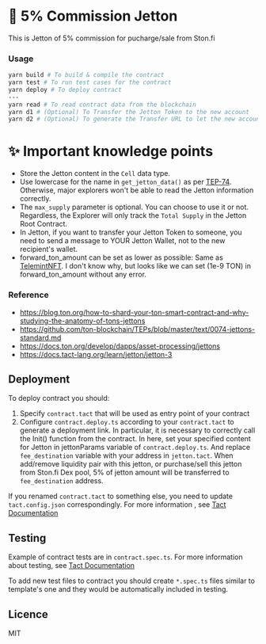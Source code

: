 # 🚚 5% Commission Jetton

This is Jetton of 5% commission for pucharge/sale from Ston.fi

### Usage

```bash
yarn build # To build & compile the contract
yarn test # To run test cases for the contract
yarn deploy # To deploy contract
---
yarn read # To read contract data from the blockchain
yarn d1 # (Optional) To Transfer the Jetton Token to the new account
yarn d2 # (Optional) To generate the Transfer URL to let the new account to transfer the Jetton Token to the other account
```

# ✨ Important knowledge points

-   Store the Jetton content in the `Cell` data type.
-   Use lowercase for the name in `get_jetton_data()` as per [TEP-74](https://github.com/ton-blockchain/TEPs/blob/master/text/0074-jettons-standard.md). Otherwise, major explorers won't be able to read the Jetton information correctly.
-   The `max_supply` parameter is optional. You can choose to use it or not. Regardless, the Explorer will only track the `Total Supply` in the Jetton Root Contract.
-   In Jetton, if you want to transfer your Jetton Token to someone, you need to send a message to YOUR Jetton Wallet, not to the new recipient's wallet.
-   forward_ton_amount can be set as lower as possible: Same as [TelemintNFT](https://github.com/TelegramMessenger/telemint). I don't know why, but looks like we can set (1e-9 TON) in forward_ton_amount without any error.

### Reference

-   https://blog.ton.org/how-to-shard-your-ton-smart-contract-and-why-studying-the-anatomy-of-tons-jettons
-   https://github.com/ton-blockchain/TEPs/blob/master/text/0074-jettons-standard.md
-   https://docs.ton.org/develop/dapps/asset-processing/jettons
-   https://docs.tact-lang.org/learn/jetton/jetton-3

## Deployment

To deploy contract you should:

1. Specify `contract.tact` that will be used as entry point of your contract
2. Configure `contract.deploy.ts` according to your `contract.tact` to generate a deployment link. In particular, it is necessary to correctly call the Init() function from the contract.
In here, set your specified content for Jetton in jettonParams variable of `contract.deploy.ts`.
And replace `fee_destination` variable with your address in `jetton.tact`.
When add/remove liquidity pair with this jetton, or purchase/sell this jetton from Ston.fi Dex pool, 5% of jetton amount will be transferred to `fee_destination` address.

If you renamed `contract.tact` to something else, you need to update `tact.config.json` correspondingly. For more information , see [Tact Documentation](https://docs.tact-lang.org/language/guides/config)

## Testing

Example of contract tests are in `contract.spec.ts`. For more information about testing, see [Tact Documentation](https://docs.tact-lang.org/language/guides/debug)

To add new test files to contract you should create `*.spec.ts` files similar to template's one and they would be automatically included in testing.

## Licence

MIT
